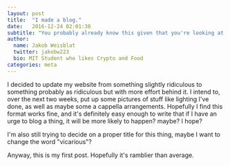 ```yaml
---
layout: post
title:  "I made a blog."
date:   2016-12-24 02:01:30
subtitle: "You probably already know this given that you're looking at it."
author: 
  name: Jakob Weisblat
  twitter: jakobw223
  bio: MIT Student who likes Crypto and Food
categories: meta
---
```

I decided to update my website from something slightly ridiculous to something probably as ridiculous but with more effort behind it. I intend to, over the next two weeks, put up some pictures of stuff like lighting I've done, as well as maybe some a cappella arrangements. Hopefully I find this format works fine, and it's definitely easy enough to write that if I have an urge to blog a thing, it will be more likely to happen? maybe? I hope?


I'm also still trying to decide on a proper title for this thing, maybe I want to change the word "vicarious"?

Anyway, this is my first post. Hopefully it's ramblier than average.
